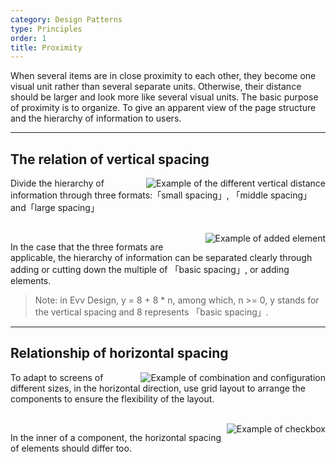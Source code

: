 ```yaml
---
category: Design Patterns
type: Principles
order: 1
title: Proximity
---
```


When several items are in close proximity to each other, they become one visual unit rather than several separate units. Otherwise, their distance should be larger and look more like several visual units. The basic purpose of proximity is to organize. To give an apparent view of the page structure and the hierarchy of information to users.

---

## The relation of vertical spacing

<img class="preview-img" align="right" alt="Example of the different vertical distance" description="In Evv Design, the three different formats are 8px (small spacing), 16px (middle spacing) and 24px (large spacing)." src="https://gw.alipayobjects.com/zos/rmsportal/goazWUHPXsGEDFIGsNlm.png">

Divide the hierarchy of information through three formats:「small spacing」, 「middle spacing」and「large spacing」

<br>

<img class="preview-img" align="right" alt="Example of added element" description="To make the hierarchy more apparent through adding 「guides」." src="https://gw.alipayobjects.com/zos/rmsportal/XNFCsupiYDBTJFQkmOmv.png">

In the case that the three formats are applicable, the hierarchy of information can be separated clearly through adding or cutting down the multiple of 「basic spacing」, or adding elements.

> Note: in Evv Design, y = 8 + 8 \* n, among which, n >= 0, y stands for the vertical spacing and 8 represents 「basic spacing」.

---

## Relationship of horizontal spacing

<img class="preview-img" align="right" alt="Example of combination and configuration" src="https://gw.alipayobjects.com/zos/rmsportal/uYvsqAUXNaqURGIhZhxz.png">

To adapt to screens of different sizes, in the horizontal direction, use grid layout to arrange the components to ensure the flexibility of the layout.

<br>

<img class="preview-img" align="right" alt="Example of checkbox" src="https://gw.alipayobjects.com/zos/rmsportal/ysXfdKqmdDRAimBiKVGS.png">

In the inner of a component, the horizontal spacing of elements should differ too.
